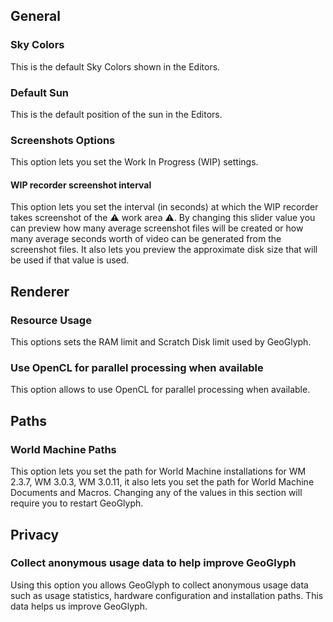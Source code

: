 ## General

### Sky Colors
This is the default Sky Colors shown in the Editors.

### Default Sun
This is the default position of the sun in the Editors.

### Screenshots Options
This option lets you set the Work In Progress (WIP) settings.

#### WIP recorder screenshot interval
This option lets you set the interval (in seconds) at which the WIP recorder takes screenshot of the :warning: work area :warning:. By changing this slider value you can preview how many average screenshot files will be created or how many average seconds worth of video can be generated from the screenshot files. It also lets you preview the approximate disk size that will be used if that value is used.

## Renderer

### Resource Usage
This options sets the RAM limit and Scratch Disk limit used by GeoGlyph.

### Use OpenCL for parallel processing when available
This option allows to use OpenCL for parallel processing when available.

## Paths

### World Machine Paths
This option lets you set the path for World Machine installations for WM 2.3.7, WM 3.0.3, WM 3.0.11, it also lets you set the path for World Machine Documents and Macros. Changing any of the values in this section will require you to restart GeoGlyph.

## Privacy

### Collect anonymous usage data to help improve GeoGlyph
Using this option you allows GeoGlyph to collect anonymous usage data such as usage statistics, hardware configuration and installation paths. This data helps us improve GeoGlyph.

